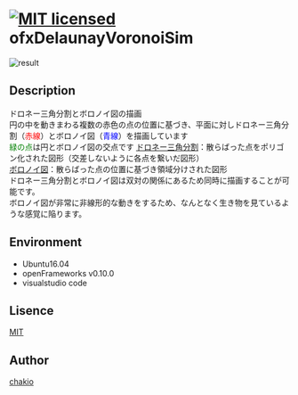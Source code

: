[![MIT licensed](https://img.shields.io/badge/license-MIT-blue.svg)](LICENSE)
ofxDelaunayVoronoiSim
====
![result](https://github.com/chakio/ofxDelaunayVoronoiSim/blob/master/media/voronoi720.gif) 
## Description
ドロネー三角分割とボロノイ図の描画  
円の中を動きまわる複数の赤色の点の位置に基づき、平面に対しドロネー三角分割（<font color="Red">赤線</font>）とボロノイ図（<font color="Blue">青線</font>）を描画しています   
<font color="Green">緑の点</font>は円とボロノイ図の交点です 
[ドロネー三角分割](https://ja.wikipedia.org/wiki/%E3%83%89%E3%83%AD%E3%83%8D%E3%83%BC%E5%9B%B3)：散らばった点をポリゴン化された図形（交差しないように各点を繋いだ図形）    
[ボロノイ図](https://ja.wikipedia.org/wiki/%E3%83%9C%E3%83%AD%E3%83%8E%E3%82%A4%E5%9B%B3)：散らばった点の位置に基づき領域分けされた図形    
ドロネー三角分割とボロノイ図は双対の関係にあるため同時に描画することが可能です。  
ボロノイ図が非常に非線形的な動きをするため、なんとなく生き物を見ているような感覚に陥ります。  

## Environment
* Ubuntu16.04
* openFrameworks v0.10.0
* visualstudio code

## Lisence
[MIT](https://github.com/chakio/ofxDelaunayVoronoiSim/blob/master/LICENSE)

## Author
[chakio](https://github.com/chakio)
